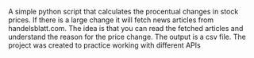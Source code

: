 A simple python script that calculates the procentual changes in stock prices. If there is a large change it will fetch news articles from handelsblatt.com. The idea is that you can read the fetched articles and understand the reason for the price change. The output is a csv file. The project was created to practice working with different APIs
